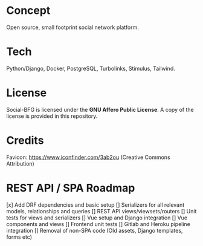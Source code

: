 # Concept

Open source, small footprint social network platform.

# Tech

Python/Django, Docker, PostgreSQL, Turbolinks, Stimulus, Tailwind.

# License

Social-BFG is licensed under the **GNU Affero Public License**. A copy of the license is provided in this repository.

# Credits

Favicon: https://www.iconfinder.com/3ab2ou (Creative Commons Attribution)

# REST API / SPA Roadmap

[x] Add DRF dependencies and basic setup
[] Serializers for all relevant models, relationships and queries
[] REST API views/viewsets/routers
[] Unit tests for views and serializers
[] Vue setup and Django integration
[] Vue components and views
[] Frontend unit tests
[] Gitlab and Heroku pipeline integration
[] Removal of non-SPA code (Old assets, Django templates, forms etc)
